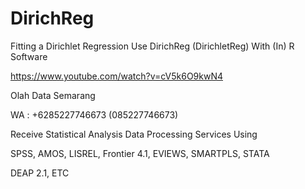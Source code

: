 # DirichReg
Fitting a Dirichlet Regression Use DirichReg (DirichletReg) With (In) R Software

https://www.youtube.com/watch?v=cV5k6O9kwN4

Olah Data Semarang

WA : +6285227746673 (085227746673)

Receive Statistical Analysis Data Processing Services Using

SPSS, AMOS, LISREL, Frontier 4.1, EVIEWS, SMARTPLS, STATA

DEAP 2.1, ETC
